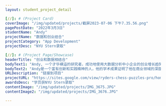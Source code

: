 ```yaml
---
layout: student_project_detail

[//]: # (Project Card)
coverImage: "/img/updated/projects/截屏2023-07-06 下午7.35.56.png"
pagePostDate: "2022年3月3日"
studentName: "Andy"
projectName: "数据和创业结合"
projectCategory: "App Development"
projectDesc: "NYU Stern录取"

[//]: # (Project Page/Showcase)
headerTitle: "创业和数据相结合"
bodyText1: "Andy, 一个才华横溢的研究者，成功地使用大数据分析中小企业的创业增长趋势。他的研究成果不仅发表了论文，还申请了专利。由于这些重大贡献，他已被NYU Stern商学院录取。"
bodyText2: "Andy是一个富有创新和实践精神的人，他的学术成果证明了他在商业领域的深度理解和实际应用能力。他将大数据与商业策略相结合，解决了中小企业面临的独特挑战。这些能力使他在NYU Stern商学院中得到了高度认可"
URLDescription: "链接到项目"
projectURL: "https://sites.google.com/view/ryders-chess-puzzles-pro/home"
awardsDesc: "学员获NYU Stern录取"
contentImage: "/img/updated/projects/IMG_3675.JPG"
contentImage2: "/img/updated/projects/IMG_3676.JPG"

---
```

